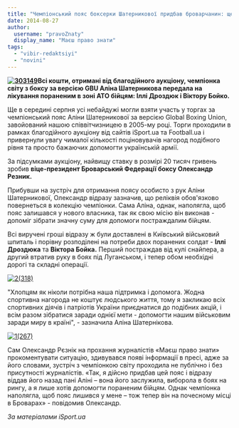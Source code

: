 ```yaml
---
title: "Чемпіонський пояс боксерки Шатерникової придбав броварчанин: ще 20 тисяч підуть на допомогу солдатам"
date: 2014-08-27
author: 
  username: "pravoZnaty"
  display_name: "Маєш право знати"
tags: 
  - "vibir-redaktsiyi"
  - "novini"
---
```


**[![303149](https://mpz.brovary.org/wp-content/uploads/2014/08/3031491.jpg)](https://mpz.brovary.org/wp-content/uploads/2014/08/3031491.jpg)Всі кошти, отримані від благодійного аукціону, чемпіонка світу з боксу за версією GBU Аліна Шатерникова передала на лікування пораненим в зоні АТО бійцям: Іллі Дроздюк і Віктору Бойко.**

Ще в середині серпня усі небайдужі могли взяти участь у торгах за чемпіонський пояс Аліни Шатерникової за версією Global Boxing Union, завойований нашою співвітчизницею в 2005-му році. Торги проходили в рамках благодійного аукціону від сайтів iSport.ua та Football.ua і привернули увагу чималої кількості поціновувачів нагород подібного рівня та просто бажаючих допомогти українській армії.

За підсумками аукціону, найвищу ставку в розмірі 20 тисяч гривень зробив **віце-президент Броварський Федерації боксу Олександр Резник.**

Прибувши на зустріч для отримання поясу особисто з рук Аліни Шатерникової, Олександр відразу зазначив, що реліквія обов'язково повернеться в колекцію чемпіонки. Сама Аліна, однак, наполягла, щоб пояс залишався у нового власника, так як свою місію він виконав - допоміг зібрати значну суму для допомоги постраждалим бійцям.

Всі виручені гроші відразу ж були доставлені в Київський військовий шпиталь і порівну розподілені на потреби двох поранених солдат - **Іллі Дроздюка** та **Віктора Бойка.** Перший постраждав від кулі снайпера, а другий втратив руку в боях під Луганськом, і тепер обом необхідні дорогі та складні операції.

[![2(318)](https://mpz.brovary.org/wp-content/uploads/2014/08/2318.jpg)](https://mpz.brovary.org/wp-content/uploads/2014/08/2318.jpg)

"Хлопцям як ніколи потрібна наша підтримка і допомога. Жодна спортивна нагорода не коштує людського життя, тому я закликаю всіх спортивних діячів і патріотів України приєднатися до подібних акцій, і всім разом зібратися заради однієї мети - допомогти нашим військовим заради миру в країні", - зазначила Аліна Шатернікова.

[![1(267)](https://mpz.brovary.org/wp-content/uploads/2014/08/1267.jpg)](https://mpz.brovary.org/wp-content/uploads/2014/08/1267.jpg)

Сам Олександр Рєзнік на прохання журналістів «Маєш право знати» прокоментувати ситуацію, здивувався появі інформації в пресі, адже за його словами, зустріч з чемпіонкою світу проходила не публічно і без присутності журналістів. «Так, я дійсно придбав цей пояс і відразу віддав його назад пані Аліні – вона його заслужила, виборола в боях на рингу, а я лише хотів допомогти пораненим бійцям. Однак чемпіонка наполягла, щоб пояс лишився у мене – тож тепер він на почесному місці в Броварах» - повідомив Олександр.

_За матеріалами iSport.ua_
